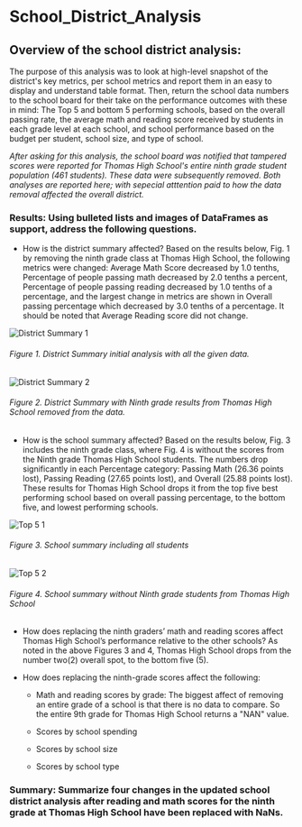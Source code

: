 # School_District_Analysis

## Overview of the school district analysis:
The purpose of this analysis was to look at high-level snapshot of the district's key metrics, per school metrics and report them in an easy to display and understand table format.  Then, return the school data numbers to the school board for their take on the performance outcomes with these in mind:  The Top 5 and bottom 5 performing schools, based on the overall passing rate, the average math and reading score received by students in each grade level at each school, and school performance based on the budget per student, school size, and type of school.  

*After asking for this analysis, the school board was notified that tampered scores were reported for Thomas High School's entire ninth grade student population (461 students).  These data were subsequently removed.  Both analyses are reported here; with sepecial atttention paid to how the data removal affected the overall district.*

### Results: Using bulleted lists and images of DataFrames as support, address the following questions.

- How is the district summary affected?
    Based on the results below, Fig. 1 by removing the ninth grade class at Thomas High School, the following metrics were changed:  Average Math Score decreased by 1.0 tenths, Percentage of people passing math decreased by 2.0 tenths a percent, Percentage of people passing reading decreased by 1.0 tenths of a percentage, and the largest change in metrics are shown in Overall passing percentage which decreased by 3.0 tenths of a percentage.  It should be noted that Average Reading score did not change.
    
![District Summary 1](https://user-images.githubusercontent.com/102183530/166153032-5df61757-6d3b-4231-992e-5fd1122c90c8.png)

###### Figure 1. District Summary initial analysis with all the given data.

![District Summary 2](https://user-images.githubusercontent.com/102183530/166153069-741e62d8-fcec-4692-b7a9-e7d545d08fac.png)

###### Figure 2. District Summary with Ninth grade results from Thomas High School removed from the data.

- How is the school summary affected?
    Based on the results below, Fig. 3 includes the ninth grade class, where Fig. 4 is without the scores from the Ninth grade Thomas High School students.  The numbers drop significantly in each Percentage category: Passing Math (26.36 points lost), Passing Reading (27.65 points lost), and Overall (25.88 points lost).  These results for Thomas High School drops it from the top five best performing school based on overall passing percentage, to the bottom five, and lowest performing schools.

![Top 5 1](https://user-images.githubusercontent.com/102183530/166153864-070b2c4c-ce36-46fb-89c8-5e778d722e29.png)

###### Figure 3. School summary including all students

![Top 5 2](https://user-images.githubusercontent.com/102183530/166166245-01db6998-e460-4391-abba-750f6db3f26d.png)

###### Figure 4. School summary without Ninth grade students from Thomas High School

- How does replacing the ninth graders’ math and reading scores affect Thomas High School’s performance relative to the other schools?
    As noted in the above Figures 3 and 4, Thomas High School drops from the number two(2) overall spot, to the bottom five (5).
    
- How does replacing the ninth-grade scores affect the following:
    - Math and reading scores by grade:
        The biggest affect of removing an entire grade of a school is that there is no data to compare.  So the entire 9th grade for Thomas High School returns a "NAN" value.

    - Scores by school spending
    - Scores by school size
    - Scores by school type

### Summary: Summarize four changes in the updated school district analysis after reading and math scores for the ninth grade at Thomas High School have been replaced with NaNs.
